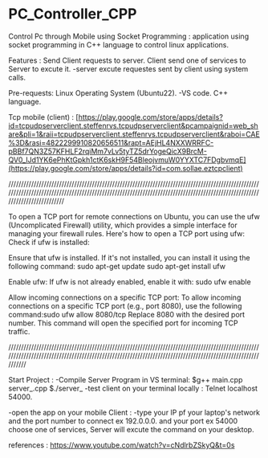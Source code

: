 # PC_Controller_CPP

Control Pc through Mobile using Socket Programming : application using socket programming in C++ language to control linux applications.

Features : Send Client requests to server. Client send one of services to Server to excute it. -server excute requestes sent by client using system calls.

Pre-requests: Linux Operating System (Ubuntu22). -VS code. C++ language. 

Tcp mobile (client) : [https://play.google.com/store/apps/details?id=tcpudpserverclient.steffenrvs.tcpudpserverclient&pcampaignid=web_share&pli=1&raii=tcpudpserverclient.steffenrvs.tcpudpserverclient&raboi=CAE%3D&rasi=4822299910820656511&rapt=AEjHL4NXXWRRFC-pBBf7QN3Z57KFHLF2rqiMm7vLv5tyTZ5drYogeQicX9BrcM-QV0_IJd1YK6ePhKtGpkh1ctK6skH9F54BleojvmuW0YYXTC7FDgbvmqE](https://play.google.com/store/apps/details?id=com.sollae.eztcpclient)

////////////////////////////////////////////////////////////////////////////////////////////////////////////////////////////////////////////////////////////////////////////////////////////////////////////////////////////

To open a TCP port for remote connections on Ubuntu, you can use the ufw (Uncomplicated Firewall) utility, which provides a simple interface for managing your firewall rules. Here's how to open a TCP port using ufw:
Check if ufw is installed:

Ensure that ufw is installed. If it's not installed, you can install it using the following command:
sudo apt-get update
sudo apt-get install ufw

Enable ufw:
If ufw is not already enabled, enable it with: sudo ufw enable

Allow incoming connections on a specific TCP port:
To allow incoming connections on a specific TCP port (e.g., port 8080), use the following command:sudo ufw allow 8080/tcp
Replace 8080 with the desired port number. This command will open the specified port for incoming TCP traffic.

/////////////////////////////////////////////////////////////////////////////////////////////////////////////////////////////////////////////////////////////////////////////////////////////////////////////

Start Project :  -Compile Server Program in VS terminal: $g++ main.cpp server_.cpp 
$./server_
-test client on your terminal locally : Telnet localhost 54000.

-open the app on your mobile Client : -type your IP pf your laptop's network and the port number to connect  ex 192.0.0.0. and your port ex 54000
choose one of services, Server will excute the command on your desktop.


references : https://www.youtube.com/watch?v=cNdlrbZSkyQ&t=0s
